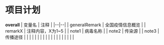 # 项目计划

**overall**
| 变量名 | 注释 |
|--|--|
| generalRemark | 全国疫情信息概览 |
| remarkX | 注释内容，X为1~5 |
| note1 | 	病毒名称 |
| note2 | 传染源 |
| note3 | 传播途径 |
|  |  |
|  |  |
|  |  |
|  |  |
|  |  |
|  |  |
